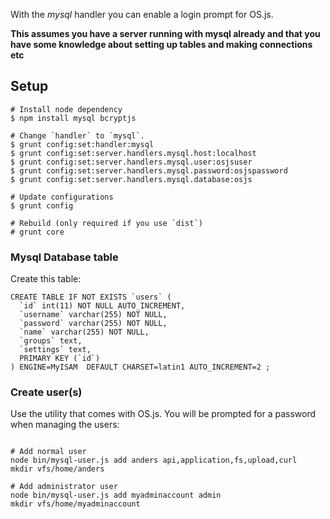With the *mysql* handler you can enable a login prompt for OS.js.

**This assumes you have a server running with mysql already and that you have some knowledge about setting up tables and making connections etc**

## Setup

```
# Install node dependency
$ npm install mysql bcryptjs

# Change `handler` to `mysql`.
$ grunt config:set:handler:mysql
$ grunt config:set:server.handlers.mysql.host:localhost
$ grunt config:set:server.handlers.mysql.user:osjsuser
$ grunt config:set:server.handlers.mysql.password:osjspassword
$ grunt config:set:server.handlers.mysql.database:osjs

# Update configurations
$ grunt config

# Rebuild (only required if you use `dist`)
# grunt core

```

### Mysql Database table

Create this table:

```
CREATE TABLE IF NOT EXISTS `users` (
  `id` int(11) NOT NULL AUTO_INCREMENT,
  `username` varchar(255) NOT NULL,
  `password` varchar(255) NOT NULL,
  `name` varchar(255) NOT NULL,
  `groups` text,
  `settings` text,
  PRIMARY KEY (`id`)
) ENGINE=MyISAM  DEFAULT CHARSET=latin1 AUTO_INCREMENT=2 ;
```

### Create user(s)

Use the utility that comes with OS.js. You will be prompted for a password when managing the users:

```

# Add normal user
node bin/mysql-user.js add anders api,application,fs,upload,curl
mkdir vfs/home/anders

# Add administrator user
node bin/mysql-user.js add myadminaccount admin
mkdir vfs/home/myadminaccount

```
